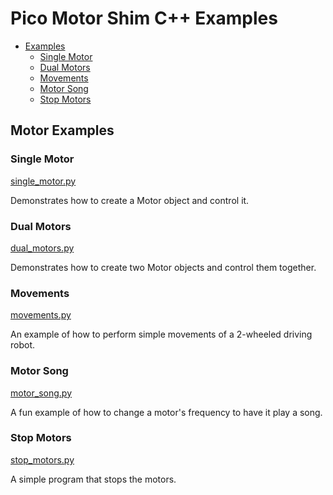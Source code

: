 # Pico Motor Shim C++ Examples <!-- omit in toc -->

- [Examples](#examples)
  - [Single Motor](#single-motor)
  - [Dual Motors](#dual-motors)
  - [Movements](#movements)
  - [Motor Song](#motor-song)
  - [Stop Motors](#stop-motors)


## Motor Examples

### Single Motor
[single_motor.py](single_motor.py)

Demonstrates how to create a Motor object and control it.


### Dual Motors
[dual_motors.py](dual_motors.py)

Demonstrates how to create two Motor objects and control them together.


### Movements
[movements.py](movements.py)

An example of how to perform simple movements of a 2-wheeled driving robot.


### Motor Song
[motor_song.py](motor_song.py)

A fun example of how to change a motor's frequency to have it play a song.


### Stop Motors
[stop_motors.py](motorshim_motor_song.py)

A simple program that stops the motors.
